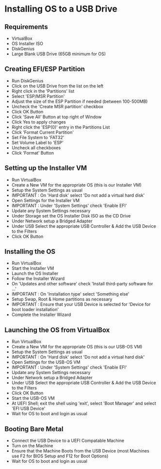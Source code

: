 # Installing OS to a USB Drive

## Requirements
  - VirtualBox
  - OS Installer ISO
  - DiskGenius
  - Large Blank USB Drive (65GB minimum for OS)

## Creating EFI/ESP Partition
  - Run DiskGenius
  - Click on the USB Drive from the list on the left
  - Right click in the 'Partitions' list
  - Select 'ESP/MSR Partition'
  - Adjust the size of the ESP Partition if needed (between 100-500MB)
  - Uncheck the 'Create MSR partition' checkbox
  - Click OK Button
  - Click 'Save All' Button at top right of Window
  - Click Yes to apply changes
  - Right click the 'ESP(0)' entry in the Partitions List
  - Click 'Format Current Partition'
  - Set File System to 'FAT32'
  - Set Volume Label to 'ESP'
  - Uncheck all checkboxes
  - Click 'Format' Button

## Setting up the Installer VM
  - Run VirtualBox
  - Create a New VM for the appropriate OS (this is our Installer VM)
  - Setup the System Settings as usual
  - IMPORTANT : On 'Hard disk' select 'Do not add a virtual hard disk'
  - Open Settings for the Installer VM
  - IMPORTANT : Under 'System Settings' check 'Enable EFI'
  - Update any System Settings necessary
  - Under Storage set the OS Installer Disk ISO as the CD Drive
  - Under Network setup a Bridged Adapter
  - Under USB Select the appropriate USB Controller & Add the USB Device to the Filters
  - Click OK Button
  
## Installing the OS
  - Run VirtualBox
  - Start the Installer VM
  - Launch the OS Installer
  - Follow the Installer Wizard
  - On 'Updates and other software' check 'Install third-party software for ...'
  - IMPORTANT : On 'Installation type' select 'Something else'
  - Setup Swap, Root & Home partitions as necessary
  - IMPORTANT : Ensure that your USB Device is selected for 'Device for boot loader installation'
  - Complete the Installer Wizard

## Launching the OS from VirtualBox
  - Run VirtualBox
  - Create a New VM for the appropriate OS (this is our USB-OS VM)
  - Setup the System Settings as usual
  - IMPORTANT : On 'Hard disk' select 'Do not add a virtual hard disk'
  - Open Settings for the USB-OS VM
  - IMPORTANT : Under 'System Settings' check 'Enable EFI'
  - Update any System Settings necessary
  - Under Network setup a Bridged Adapter
  - Under USB Select the appropriate USB Controller & Add the USB Device to the Filters
  - Click OK Button
  - Start the USB-OS VM
  - At UEFI Shell; exit the shell using 'exit', select 'Boot Manager' and select 'EFI USB Device'
  - Wait for OS to boot and login as usual

## Booting Bare Metal
  - Connect the USB Device to a UEFI Compatable Machine
  - Turn on the Machine
  - Ensure that the Machine Boots from the USB Device (most Machines use F2 for BIOS Setup and F12 for Boot Options)
  - Wait for OS to boot and login as usual
